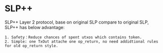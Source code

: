 # SLP++
SLP++ Layer 2 protocol, base on original  SLP
compare to original SLP, SLP++ has below advantage:
```
1. Safety：Reduce chances of spent utxos which contains token.
2. Simple: one TxOut attache one op_return, no need addidtional rules for old op_return style.
```
